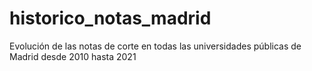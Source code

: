 # historico_notas_madrid
 Evolución de las notas de corte en todas las universidades públicas de Madrid desde 2010 hasta 2021

